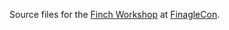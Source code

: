 Source files for the [Finch Workshop][1] at [FinagleCon][2].

[1]: https://twitter.com/vkostyukov/status/628270365085601792
[2]: http://finagle.github.io/finaglecon/
